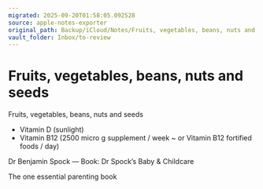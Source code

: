 ```yaml
---
migrated: 2025-09-20T01:58:05.092528
source: apple-notes-exporter
original_path: Backup/iCloud/Notes/Fruits, vegetables, beans, nuts and seeds.md
vault_folder: Inbox/to-review
---
```

# Fruits, vegetables, beans, nuts and seeds

Fruits, vegetables, beans, nuts and seeds
- Vitamin D (sunlight)
- Vitamin B12 (2500 micro g supplement / week ~ or Vitamin B12 fortified foods / day)

Dr Benjamin Spock — Book:
Dr Spock’s Baby & Childcare

The one essential parenting book

